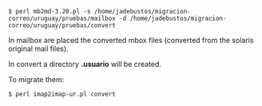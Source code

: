 
```
$ perl mb2md-3.20.pl -s /home/jadebustos/migracion-correo/uruguay/pruebas/mailbox -d /home/jadebustos/migracion-correo/uruguay/pruebas/convert
```

In mailbox are placed the converted mbox files (converted from the solaris original mail files).

In convert a directory **.usuario** will be created.

To migrate them:

```
$ perl imap2imap-ur.pl convert
```
